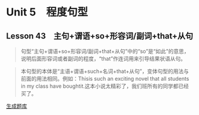 ﻿ # Unit 5　程度句型
 ## Lesson 43　主句+谓语+so+形容词/副词+that+从句
 
> 句型“主句+谓语+so+形容词/副词+that+从句”中的“so”是“如此”的意思，说明后面形容词或者副词的程度，“that”作连词用来引导结果状语从句。

> 本句型的本体是“主语+谓语+such+名词+that+从句”，变体句型的用法与前面的用法相同。例如：Thisis such an exciting novel that all students in my class have boughtit.这本小说太精彩了，我们班所有的同学都已经买了。


 [生成题库](./question/f043.json)